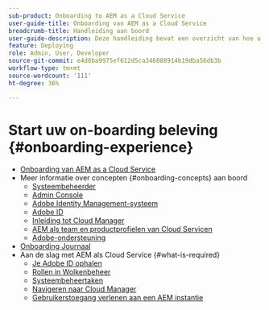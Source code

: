 ```yaml
---
sub-product: Onboarding to AEM as a Cloud Service
user-guide-title: Onboarding van AEM as a Cloud Service
breadcrumb-title: Handleiding aan boord
user-guide-description: Deze handleiding bevat een overzicht van hoe u aan de slag kunt met Experience Manager as a Cloud Service, inclusief toegang en belangrijke informatie over gegevensbescherming.
feature: Deploying
role: Admin, User, Developer
source-git-commit: e4d8ba9975ef612d5ca346888914b19dba56db3b
workflow-type: tm+mt
source-wordcount: '111'
ht-degree: 36%

---
```



# Start uw on-boarding beleving {#onboarding-experience}

+ [Onboarding van AEM as a Cloud Service](/help/onboarding/home.md)
+ Meer informatie over concepten {#onboarding-concepts} aan boord
   + [Systeembeheerder](/help/onboarding/learn-concepts/system-administrator.md)
   + [Admin Console](/help/onboarding/learn-concepts/admin-console.md)
   + [Adobe Identity Management-systeem](/help/onboarding/learn-concepts/ims.md)
   + [Adobe ID](/help/onboarding/learn-concepts/adobe-id.md)
   + [Inleiding tot Cloud Manager](/help/onboarding/learn-concepts/cloud-manager-introduction.md)
   + [AEM als team en productprofielen van Cloud Servicen](/help/onboarding/learn-concepts/aem-cs-team-product-profiles.md)
   + [Adobe-ondersteuning](/help/onboarding/learn-concepts/onboarding-help-resources.md)
+ [Onboarding Journaal](https://experienceleague.adobe.com/docs/experience-manager-cloud-service/journey-onboarding/home.html)
+ Aan de slag met AEM als Cloud Service {#what-is-required}
   + [Je Adobe ID ophalen](what-is-required/get-your-adobe-id.md)
   + [Rollen in Wolkenbeheer](what-is-required/user-roles-permissions.md)
   + [Systeembeheertaken](what-is-required/add-users-assign-cm-roles.md)
   + [Navigeren naar Cloud Manager](what-is-required/navigate-to-cloud-manager.md)
   + [Gebruikerstoegang verlenen aan een AEM instantie](/help/onboarding/what-is-required/accessing-aem-instance.md)

